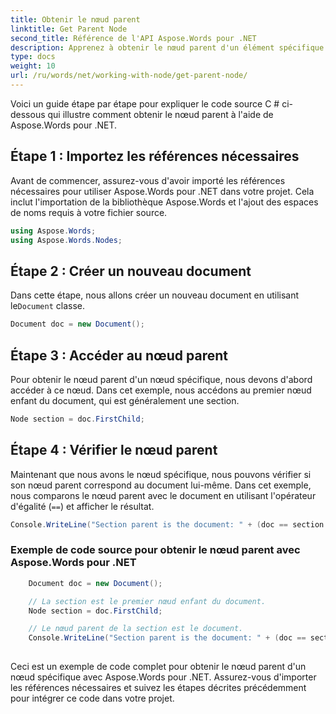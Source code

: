 ```yaml
---
title: Obtenir le nœud parent
linktitle: Get Parent Node
second_title: Référence de l'API Aspose.Words pour .NET
description: Apprenez à obtenir le nœud parent d'un élément spécifique avec Aspose.Words pour .NET.
type: docs
weight: 10
url: /ru/words/net/working-with-node/get-parent-node/
---
```


Voici un guide étape par étape pour expliquer le code source C # ci-dessous qui illustre comment obtenir le nœud parent à l'aide de Aspose.Words pour .NET.

## Étape 1 : Importez les références nécessaires
Avant de commencer, assurez-vous d'avoir importé les références nécessaires pour utiliser Aspose.Words pour .NET dans votre projet. Cela inclut l'importation de la bibliothèque Aspose.Words et l'ajout des espaces de noms requis à votre fichier source.

```csharp
using Aspose.Words;
using Aspose.Words.Nodes;
```

## Étape 2 : Créer un nouveau document
 Dans cette étape, nous allons créer un nouveau document en utilisant le`Document` classe.

```csharp
Document doc = new Document();
```

## Étape 3 : Accéder au nœud parent
Pour obtenir le nœud parent d'un nœud spécifique, nous devons d'abord accéder à ce nœud. Dans cet exemple, nous accédons au premier nœud enfant du document, qui est généralement une section.

```csharp
Node section = doc.FirstChild;
```

## Étape 4 : Vérifier le nœud parent
Maintenant que nous avons le nœud spécifique, nous pouvons vérifier si son nœud parent correspond au document lui-même. Dans cet exemple, nous comparons le nœud parent avec le document en utilisant l'opérateur d'égalité (`==`) et afficher le résultat.

```csharp
Console.WriteLine("Section parent is the document: " + (doc == section.ParentNode));
```

### Exemple de code source pour obtenir le nœud parent avec Aspose.Words pour .NET


```csharp
	Document doc = new Document();

	// La section est le premier nœud enfant du document.
	Node section = doc.FirstChild;

	// Le nœud parent de la section est le document.
	Console.WriteLine("Section parent is the document: " + (doc == section.ParentNode));
            
```

Ceci est un exemple de code complet pour obtenir le nœud parent d'un nœud spécifique avec Aspose.Words pour .NET. Assurez-vous d'importer les références nécessaires et suivez les étapes décrites précédemment pour intégrer ce code dans votre projet.
